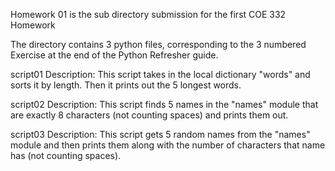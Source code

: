 Homework 01 is the sub directory submission for the first COE 332 Homework

The directory contains 3 python files, corresponding to the 3 numbered Exercise at the end of the Python Refresher guide. 

script01 Description:
    This script takes in the local dictionary "words" and sorts it by length. Then it prints out the 5 longest words. 

script02 Description:
    This script finds 5 names in the "names" module that are exactly 8 characters (not counting spaces) and prints them out. 


script03 Description:
    This script gets 5 random names from the "names" module and then prints them along with the number of characters that name has (not counting spaces).
